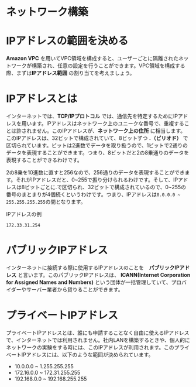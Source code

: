 # ネットワーク構築

# IPアドレスの範囲を決める
**Amazon VPC** を用いてVPC領域を構成すると、ユーザーごとに隔離されたネットワークが構築され、任意の設定を行うことができます。VPC領域を構成する際、まずは**IPアドレス範囲** の割り当てを考えましょう。

# IPアドレスとは
インターネットでは、**TCP/IPプロトコル** では、通信先を特定するためにIPアドレスを用います。IPアドレスはネットワーク上のユニークな番号で、重複することは許されません。このIPアドレスが、**ネットワーク上の住所** に相当します。このIPアドレスは、32ビットで構成されていて、8ビットずつ **.（ピリオド）** で区切られています。ビットは2進数でデータを取り扱うので、1ビットで2通りのデータを表現することができます。つまり、8ビットだと2の8乗通りのデータを表現することができるわけです。

2の8乗を10進数に直すと256なので、256通りのデータを表現することができます。それがIPアドレスだと、0~255で振り分けられるわけです。そして、IPアドレスは8ビットごとに.で区切られ、32ビットで構成されているので、0~255の番号のまとまりが4個続くというわけです。つまり、IPアドレスは`0.0.0.0 ~ 255.255.255.255`の間となります。

IPアドレスの例

```
172.33.31.254
```

# パブリックIPアドレス
インターネットに接続する際に使用するIPアドレスのことを　**パブリックIPアドレス** と言います。このパブリックIPアドレスは、 **ICANN(Internet Corporation for Assigned Names and Numbers)** という団体が一括管理していて、プロバイダーやサーバー業者から貸りることができます。

# プライベートIPアドレス
プライベートIPアドレスとは、誰にも申請することなく自由に使えるIPアドレスで、インターネットでは利用されません。社内LANを構築するときや、個人的にネットワークの実験をする時には、このIPアドレスが利用されます。このプライベートIPアドレスには、以下のような範囲が決められています。

- 10.0.0.0 ~ 1.255.255.255
- 172.16.0.0 ~ 172.31.255.255
- 192.168.0.0 ~ 192.168.255.255
